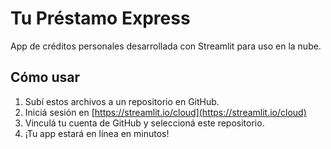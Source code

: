 
# Tu Préstamo Express

App de créditos personales desarrollada con Streamlit para uso en la nube.

## Cómo usar

1. Subí estos archivos a un repositorio en GitHub.
2. Iniciá sesión en [https://streamlit.io/cloud](https://streamlit.io/cloud)
3. Vinculá tu cuenta de GitHub y seleccioná este repositorio.
4. ¡Tu app estará en línea en minutos!

